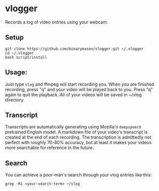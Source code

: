 # vlogger

Records a log of video entries using your webcam.

## Setup

```
git clone https://github.com/binarymason/vlogger.git ~/.vlogger
cd ~/.vlogger
bash script/install
```


## Usage:

Just type `vlog` and ffmpeg will start recording you.  When you are finished recording, press "q" and your video will be played back to you.  Press "q" again to quit the playback. All of your videos will be saved in ~/vlog directory.

## Transcript

Transcripts are automatically generating using Mozilla's `deepspeech` pretrained English model. A markdown file of your video's transcript is created at the end of each recording. The transcription is admittedly not perfect with roughly 70-80% accuracy, but at least it makes your videos more searchable for reference in the future.

## Search

You can achieve a poor-man's search through your vlog entries like this:

```
grep -Ri <your-search-term> ~/vlog
```
